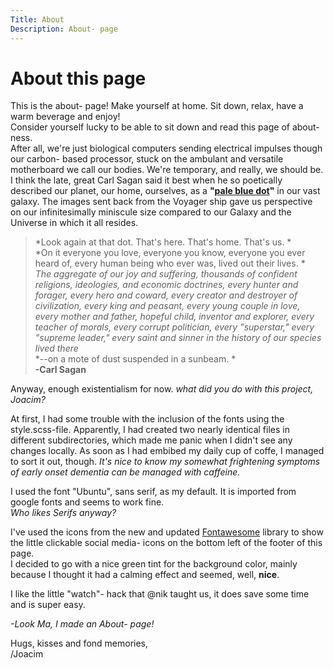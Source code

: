 ```yaml
---
Title: About
Description: About- page
---
```


About this page
==========================

This is the about- page! Make yourself at home. Sit down, relax, have a warm beverage and enjoy!    
Consider yourself lucky to be able to sit down and read this page of about-ness.     
After all, we're just biological computers sending electrical impulses though our carbon- based processor, stuck on the ambulant and versatile motherboard we call our bodies. We're temporary, and really, we should be.     
I think the late, great Carl Sagan said it best when he so poetically described our planet, our home, ourselves, as a **"[pale blue dot](https://www.planetary.org/worlds/pale-blue-dot)"** in our vast galaxy. The images sent back from the Voyager ship gave us perspective on our infinitesimally miniscule size compared to our Galaxy and the Universe in which it all resides.    

> *Look again at that dot. That's here. That's home. That's us. *     
> *On it everyone you love, everyone you know, everyone you ever heard of, every human being who ever was, lived out their lives. *    
> *The aggregate of our joy and suffering, thousands of confident religions, ideologies, and economic doctrines, every hunter and forager, every hero and coward, every creator and destroyer of civilization, every king and peasant, every young couple in love, every mother and father, hopeful child, inventor and explorer, every teacher of morals, every corrupt politician, every "superstar," every "supreme leader," every saint and sinner in the history of our species lived there*     
> *--on a mote of dust suspended in a sunbeam.   *     
> **-Carl Sagan**

Anyway, enough existentialism for now. *what did you do with this project, Joacim?*

At first, I had some trouble with the inclusion of the fonts using the style.scss-file. Apparently, I had created two nearly identical files in different subdirectories, which made me panic when I didn't see any changes locally. As soon as I had embibed my daily cup of coffe, I managed to sort it out, though. *It's nice to know my somewhat frightening symptoms of early onset dementia can be managed with caffeine.*

I used the font "Ubuntu", sans serif, as my default. It is imported from google fonts and seems to work fine.    
*Who likes Serifs anyway?*  

I've used the icons from the new and updated [Fontawesome](https://fontawesome.com/) library to show the little clickable social media- icons on the bottom left of the footer of this page.    
I decided to go with a nice green tint for the background color, mainly because I thought it had a calming effect and seemed, well, **nice**.

I like the little "watch"- hack that @nik taught us, it does save some time and is super easy.



*-Look Ma, I made an About- page!*     


Hugs, kisses and fond memories,    
/Joacim
